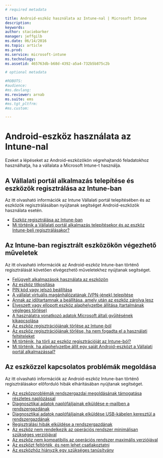 ```yaml
---
# required metadata

title: Android-eszköz használata az Intune-nal | Microsoft Intune
description:
keywords:
author: staciebarker
manager: jeffgilb
ms.date: 06/14/2016
ms.topic: article
ms.prod:
ms.service: microsoft-intune
ms.technology:
ms.assetid: 465763db-b68d-4392-a5a4-732b5b875c2b

# optional metadata

#ROBOTS:
#audience:
#ms.devlang:
ms.reviewer: arnab
ms.suite: ems
#ms.tgt_pltfrm:
#ms.custom:

---
```



# Android-eszköz használata az Intune-nal

Ezeket a lépéseket az Android-eszközökön végrehajtandó feladatokhoz használhatja, ha a vállalata a Microsoft Intune-t használja.

## A Vállalati portál alkalmazás telepítése és eszközök regisztrálása az Intune-ban

Az itt olvasható információk az Intune Vállalati portál telepítésében és az eszközök regisztrálásában nyújtanak segítséget Android-eszközök használata esetén.

- [Eszköz regisztrálása az Intune-ban](enroll-your-device-in-Intune-android.md)
- [Mi történik a Vállalati portál alkalmazás telepítésekor és az eszköz Intune-beli regisztrálásakor?](what-happens-if-you-install-the-company-portal-app-and-enroll-your-device-in-intune-android.md)

## Az Intune-ban regisztrált eszközökön végezhető műveletek

Az itt olvasható információk az Android-eszköz Intune-ban történő regisztrálását követően elvégezhető műveletekhez nyújtanak segítséget.

- [Felügyelt alkalmazások használata az eszközön](use-managed-apps-on-your-device-android.md)
- [Az eszköz titkosítása](encrypt-your-device-android.md)
- [PIN kód vagy jelszó beállítása](set-your-pin-or-password-android.md)
- [A vállalat virtuális magánhálózatának (VPN-jének) telepítése](install-your-companys-virtual-private-network-VPN-android.md)
- [Annak az időtartamnak a beállítása, amely után az eszköz zárolva lesz](set-the-amount-of-time-before-your-device-is-locked-android.md)
- [Elveszett vagy ellopott eszköz alaphelyzetbe állítása (tartalmának végleges törlése)](reset-erase-your-lost-or-stolen-device-android.md)
- [A használatra vonatkozó adatok Microsoft általi gyűjtésének kikapcsolása](turn-off-microsoft-usage-data-collection-android.md)
- [Az eszköz regisztrációjának törlése az Intune-ból](unenroll-your-device-from-intune-android.md)
- [Az eszköz regisztrációjának törlése, ha nem fogadta el a használati feltételeket](unenroll-your-device-from-intune-if-you-declined-terms-of-use-android.md)
- [Mi történik, ha törli az eszköz regisztrációját az Intune-ból?](what-happens-if-you-unenroll-your-device-from-intune-android.md)
- [Mi történik, ha alaphelyzetbe állít egy saját Android-eszközt a Vállalati portál alkalmazással?](what-happens-if-you-reset-your-device-using-the-company-portal-android.md)

## Az eszközzel kapcsolatos problémák megoldása

Az itt olvasható információk az Android-eszköz Intune-ban történő regisztrálásakor előforduló hibák elhárításában nyújtanak segítséget.

- [Az eszközproblémák rendszergazdai megoldásának támogatása részletes naplózással](use-verbose-logging-to-help-your-it-administrator-fix-device-issues-android.md)
- [Diagnosztikai adatok naplófájljainak elküldése e-mailben a rendszergazdának](send-diagnostic-data-logs-to-your-it-administrator-using-email-android.md)
- [Diagnosztikai adatok naplófájljainak elküldése USB-kábelen keresztül a rendszergazdának](send-diagnostic-data-logs-to-your-it-administrator-using-a-usb-cable-android.md)
- [Regisztrálási hibák elküldése a rendszergazdának](send-enrollment-errors-to-your-it-administrator-android.md)
- [Az eszköz nem rendelkezik az operációs rendszer minimálisan szükséges verziójával](device-doesnt-have-the-required-minimum-operating-system-version-android.md)
- [Az eszköz nem kompatibilis az operációs rendszer maximális verziójával](device-doesnt-comply-with-maximum-operating-system-version-android.md)
- [Az eszközt feltörték, és nem lehet csatlakoztatni](your-device-is-rooted-and-you-cant-connect-android.md)
- [Az eszközhöz hiányzik egy szükséges tanúsítvány](your-device-is-missing-a-required-certificate-android.md)




<!--HONumber=Jun16_HO2-->


